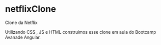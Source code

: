 # netflixClone
Clone da Netflix 

Utilizando CSS , JS e HTML construimos esse clone em aula do Bootcamp Avanade Angular.
